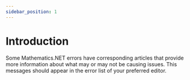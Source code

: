 ```yaml
---
sidebar_position: 1
---
```


# Introduction

Some Mathematics.NET errors have corresponding articles that provide more information about what may or may not be causing issues. This messages should appear in the error list of your preferred editor.
